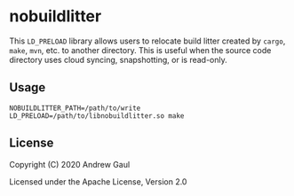# nobuildlitter

This `LD_PRELOAD` library allows users to relocate build litter created by
`cargo`, `make`, `mvn`, etc. to another directory.  This is useful when the
source code directory uses cloud syncing, snapshotting, or is read-only.

## Usage

```
NOBUILDLITTER_PATH=/path/to/write LD_PRELOAD=/path/to/libnobuildlitter.so make
```

## License

Copyright (C) 2020 Andrew Gaul

Licensed under the Apache License, Version 2.0
